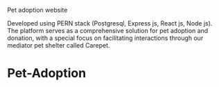 
﻿Pet adoption website 
 
Developed using PERN stack (Postgresql, Express js, React js, Node js).<br>
The platform serves as a comprehensive solution for pet adoption and donation, with a special focus on facilitating interactions through our mediator pet shelter called Carepet.

# Pet-Adoption

